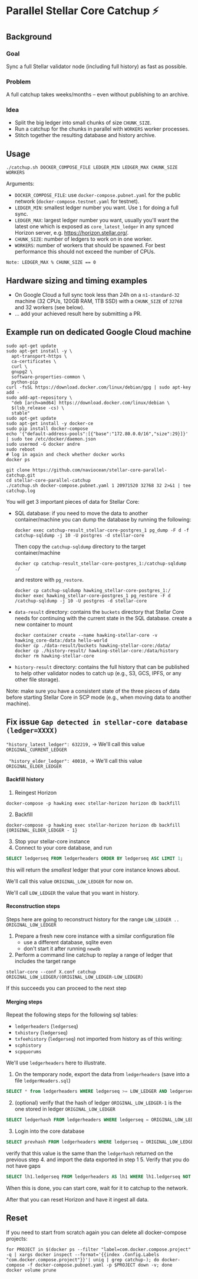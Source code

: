 # Parallel Stellar Core Catchup ⚡

## Background

### Goal

Sync a full Stellar validator node (including full history) as fast as possible.

### Problem

A full catchup takes weeks/months – even without publishing to an archive.

### Idea

 * Split the big ledger into small chunks of size `CHUNK_SIZE`.
 * Run a catchup for the chunks in parallel with `WORKERS` worker processes.
 * Stitch together the resulting database and history archive.

## Usage

```
./catchup.sh DOCKER_COMPOSE_FILE LEDGER_MIN LEDGER_MAX CHUNK_SIZE WORKERS
```

Arguments:

* `DOCKER_COMPOSE_FILE`: use `docker-compose.pubnet.yaml` for the public network (`docker-compose.testnet.yaml` for testnet).
* `LEDGER_MIN`: smallest ledger number you want. Use `1` for doing a full sync.
* `LEDGER_MAX`: largest ledger number you want, usually you'll want the latest one which is exposed as `core_latest_ledger` in any synced Horizon server, e.g. https://horizon.stellar.org/.
* `CHUNK_SIZE`: number of ledgers to work on in one worker.
* `WORKERS`: number of workers that should be spawned. For best performance this should not exceed the number of CPUs.

`Note: LEDGER_MAX % CHUNK_SIZE == 0`

## Hardware sizing and timing examples

* On Google Cloud a full sync took less than 24h on a `n1-standard-32` machine (32 CPUs, 120GB RAM, 1TB SSD) with a `CHUNK_SIZE` of `32768` and 32 workers (see below).
* ... add your achieved result here by submitting a PR.

## Example run on dedicated Google Cloud machine

```
sudo apt-get update
sudo apt-get install -y \
  apt-transport-https \
  ca-certificates \
  curl \
  gnupg2 \
  software-properties-common \
  python-pip
curl -fsSL https://download.docker.com/linux/debian/gpg | sudo apt-key add -
sudo add-apt-repository \
  "deb [arch=amd64] https://download.docker.com/linux/debian \
  $(lsb_release -cs) \
  stable"
sudo apt-get update
sudo apt-get install -y docker-ce
sudo pip install docker-compose
echo '{"default-address-pools":[{"base":"172.80.0.0/16","size":29}]}' | sudo tee /etc/docker/daemon.json
sudo usermod -G docker andre
sudo reboot
# log in again and check whether docker works
docker ps
```

```
git clone https://github.com/naviocean/stellar-core-parallel-catchup.git
cd stellar-core-parallel-catchup
./catchup.sh docker-compose.pubnet.yaml 1 20971520 32768 32 2>&1 | tee catchup.log
```

You will get 3 important pieces of data for Stellar Core:

* SQL database: if you need to move the data to another container/machine you can dump the database by running the following:

    ```
    docker exec catchup-result_stellar-core-postgres_1 pg_dump -F d -f catchup-sqldump -j 10 -U postgres -d stellar-core
    ```

    Then copy the `catchup-sqldump` directory to the target container/machine 
    
    ```
    docker cp catchup-result_stellar-core-postgres_1:/catchup-sqldump ./
    ```
    
    and restore with `pg_restore`.
    
    ```
    docker cp catchup-sqldump hawking_stellar-core-postgres_1:/
    docker exec hawking_stellar-core-postgres_1 pg_restore -F d /catchup-sqldump -j 10 -U postgres -d stellar-core
    ```

* `data-result` directory: contains the `buckets` directory that Stellar Core needs for continuing with the current state in the SQL database.
    create a new container to mount 
    
    ```
    docker container create --name hawking-stellar-core -v hawking_core-data:/data hello-world
    docker cp ./data-result/buckets hawking-stellar-core:/data/
    docker cp ./history-result/ hawking-stellar-core:/data/history
    docker rm hawking-stellar-core
    ```
    
* `history-result` directory: contains the full history that can be published to help other validator nodes to catch up (e.g., S3, GCS, IPFS, or any other file storage).

Note: make sure you have a consistent state of the three pieces of data before starting Stellar Core in SCP mode (e.g., when moving data to another machine).

## Fix issue `Gap detected in stellar-core database (ledger=XXXX)`

 `"history_latest_ledger": 632219,` -> We'll call this value `ORIGINAL_CURRENT_LEDGER`
 
 ` "history_elder_ledger": 40010,` -> We'll call this value `ORIGINAL_ELDER_LEDGER`

#### Backfill history

1. Reingest Horizon
```
docker-compose -p hawking exec stellar-horizon horizon db backfill
```
2. Backfill
```
docker-compose -p hawking exec stellar-horizon horizon db backfill {ORIGINAL_ELDER_LEDGER - 1}
```
3. Stop your stellar-core instance
4. Connect to your core database, and run
```sql
SELECT ledgerseq FROM ledgerheaders ORDER BY ledgerseq ASC LIMIT 1;
```
this will return the _smallest_ ledger that your core instance knows about.

We'll call this value `ORIGINAL_LOW_LEDGER` for now on.

We'll call `LOW_LEDGER` the value that you want in history.

#### Reconstruction steps

Steps here are going to reconstruct history for the range `LOW_LEDGER .. ORIGINAL_LOW_LEDGER`

1. Prepare a fresh new core instance with a similar configuration file
    * use a different database, sqlite even
    * don't start it after running `newdb`
2. Perform a command line catchup to replay a range of ledger that includes the target range
```
stellar-core --conf X.conf catchup ORIGINAL_LOW_LEDGER/(ORIGINAL_LOW_LEDGER-LOW_LEDGER)
```

If this succeeds you can proceed to the next step

#### Merging steps

Repeat the following steps for the following sql tables:
* `ledgerheaders` (`ledgerseq`)
* `txhistory` (`ledgerseq`)
* `txfeehistory` (`ledgerseq`)
not imported from history as of this writing:
* `scphistory`
* `scpquorums`

We'll use `ledgerheaders` here to illustrate.

1. On the temporary node, export the data from `ledgerheaders` (save into a file `ledgerHeaders.sql`)
```sql
SELECT * from ledgerheaders WHERE ledgerseq >= LOW_LEDGER AND ledgerseq < ORIGINAL_LOW_LEDGER
```
2. (optional) verify that the hash of ledger `ORIGINAL_LOW_LEDGER-1` is the one stored in ledger `ORIGINAL_LOW_LEDGER`
```sql
SELECT ledgerhash FROM ledgerheaders WHERE ledgerseq = ORIGINAL_LOW_LEDGER-1
```
3. Login into the core database
```sql
SELECT prevhash FROM ledgerheaders WHERE ledgerseq = ORIGINAL_LOW_LEDGER
```
verify that this value is the same than the `ledgerhash` returned on the previous step
4.  and import the data exported in step 1
5. Verify that you do not have gaps
```sql
SELECT lh1.ledgerseq FROM ledgerheaders AS lh1 WHERE lh1.ledgerseq NOT IN ( SELECT lh2.ledgerseq-1 FROM ledgerheaders AS lh2 WHERE lh2.ledgerseq = lh1.ledgerseq + 1);
```

When this is done, you can start core, wait for it to catchup to the network.

After that you can reset Horizon and have it ingest all data.


## Reset

If you need to start from scratch again you can delete all docker-compose projects:

```
for PROJECT in $(docker ps --filter "label=com.docker.compose.project" -q | xargs docker inspect --format='{{index .Config.Labels "com.docker.compose.project"}}'| uniq | grep catchup-); do docker-compose -f docker-compose.pubnet.yaml -p $PROJECT down -v; done
docker volume prune
```
